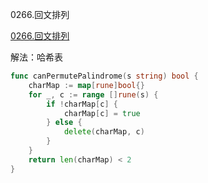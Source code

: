 0266.回文排列

[0266.回文排列](https://leetcode.cn/problems/palindrome-permutation/)



解法：哈希表



```go
func canPermutePalindrome(s string) bool {
	charMap := map[rune]bool{}
	for _, c := range []rune(s) {
		if !charMap[c] {
			charMap[c] = true
		} else {
			delete(charMap, c)
		}
	}
	return len(charMap) < 2
}
```
